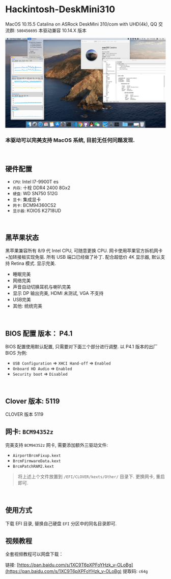 # Hackintosh-DeskMini310

MacOS 10.15.5 Catalina on ASRock DeskMini 310/com with UHD(4k), QQ 交流群: `580456695`
本驱动兼容 10.14.X 版本

![ScreenShot-10.15.5](ScreenShot-10.15.5.png "ScreenShot 10.15.5")

### 本驱动可以完美支持 MacOS 系统, 目前无任何问题发现.
<br>


## 硬件配置

- `CPU`: Intel I7-9900T es
- `内存`: 十栓 DDR4 2400 8Gx2
- `硬盘`: WD SN750 512G
- `显卡`: 集成显卡
- `网卡`: BCM94360CS2
- `显示器`: KOIOS K2718UD
<br>


## 黑苹果状态

黑苹果兼容所有 8/9 代 Intel CPU, 可随意更换 CPU. 网卡使用苹果官方拆机网卡+加转接板实现免驱. 所有 USB 端口已经做了补丁. 配合超低价 4K 显示器, 默认支持 Retina 模式. 显示完美.

- 睡眠完美
- 网络完美
- 声音自动切换耳机与喇叭完美
- 显示 DP 输出完美, HDMI 未测试, VGA 不支持
- USB完美
- 其他: 统统完美
<br>


## BIOS 配置 版本： P4.1

BIOS 配置使用默认配置, 只需要对下面三个部分进行调整. 以 P4.1 版本的出厂 BIOS 为例:

- `USB Configuration` => `XHCI Hand-off` => `Enabled`
- `Onboard HD Audio` => `Enabled`
- `Security boot` => `Disabled`

<br>


## Clover 版本: 5119

CLOVER 版本 5119
<br>


## 网卡: `BCM94352z`

完美支持 `BCM94352z` 网卡, 需要添加额外三驱动文件:

- `AirportBrcmFixup.kext`
- `BrcmFirmwareData.kext`
- `BrcmPatchRAM2.kext`

> 将上述上个文件放置到 `/EFI/CLOVER/kexts/Other/` 目录下. 更换网卡, 重启即可.

<br>

## 使用方式

下载 EFI 目录, 替换自己硬盘 `EFI` 分区中的同名目录即可.
<br>


## 视频教程

全套视频教程可以网盘下载：

链接: [https://pan.baidu.com/s/1XC9T6pXPFoYHzk_v-OLoBg](https://pan.baidu.com/s/1XC9T6pXPFoYHzk_v-OLoBg) 提取码: `c64g`
